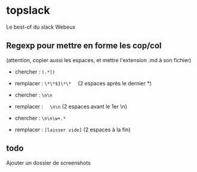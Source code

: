 # topslack

Le best-of du slack Webeux

## Regexp pour mettre en forme les cop/col

(attention, copier aussi les espaces, et mettre l'extension .md à son fichier)

* chercher : `(.*]) `
* remplacer : `\*\*$1\*\*  ` (2 espaces après le dernier *)


* chercher : `\n\n`
* remplacer : `  \n\n` (2 espaces avant le 1er \n)


* chercher : `\n\n\w+.*`
* remplacer : `[laisser vide]` (2 espaces à la fin)


## todo

Ajouter un dossier de screenshots

